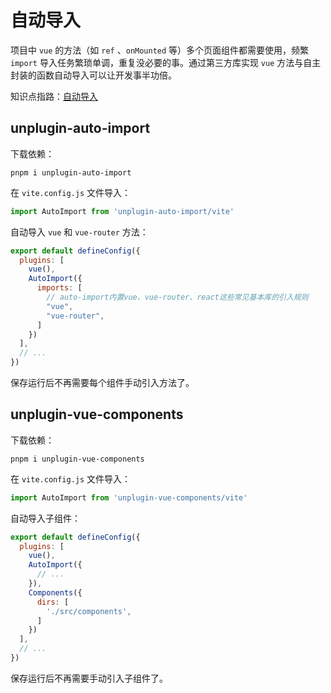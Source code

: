 # 自动导入

项目中 `vue` 的方法（如 `ref` 、`onMounted` 等）多个页面组件都需要使用，频繁 `import` 导入任务繁琐单调，重复没必要的事。通过第三方库实现 `vue` 方法与自主封装的函数自动导入可以让开发事半功倍。

知识点指路：[自动导入](/learn/学而时习之/知识扩展坞/摆脱手动依赖引入，自动引入依赖)

## unplugin-auto-import

下载依赖：

```
pnpm i unplugin-auto-import
```

在 `vite.config.js` 文件导入：

```js
import AutoImport from 'unplugin-auto-import/vite'
```

自动导入 `vue` 和 `vue-router` 方法：

```js
export default defineConfig({
  plugins: [
    vue(),
    AutoImport({
      imports: [
        // auto-import内置vue、vue-router、react这些常见基本库的引入规则
        "vue",
        "vue-router",
      ]
    })
  ],
  // ...
})
```

保存运行后不再需要每个组件手动引入方法了。

## unplugin-vue-components

下载依赖：

```
pnpm i unplugin-vue-components
```

在 `vite.config.js` 文件导入：

```js
import AutoImport from 'unplugin-vue-components/vite'
```

自动导入子组件：

```js
export default defineConfig({
  plugins: [
    vue(),
    AutoImport({
      // ...
    }),
    Components({
      dirs: [
        './src/components',
      ]
    })
  ],
  // ...
})
```

保存运行后不再需要手动引入子组件了。